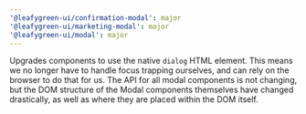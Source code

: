 ```yaml
---
'@leafygreen-ui/confirmation-modal': major
'@leafygreen-ui/marketing-modal': major
'@leafygreen-ui/modal': major
---
```


Upgrades components to use the native `dialog` HTML element. This means we no longer have to handle focus trapping ourselves, and can rely on the browser to do that for us. The API for all modal components is not changing, but the DOM structure of the Modal components themselves have changed drastically, as well as where they are placed within the DOM itself.
